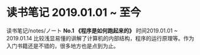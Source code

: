 # 读书笔记 2019.01.01 ~ 至今
读书笔记/notes/ノート
<strong>No.1 《程序是如何跑起来的》</strong>
  时间2019.01.01 ~ 2019.01.14
  比较浅显易懂的讲解了计算机的内部结构，程序的运行原理等。作为入门书籍还是不错的，很多地方也是点到为止。
